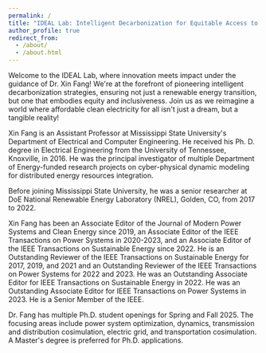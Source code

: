 ```yaml
---
permalink: /
title: "IDEAL Lab: Intelligent Decarbonization for Equitable Access to Energy Laboratory"
author_profile: true
redirect_from: 
  - /about/
  - /about.html
---
```


Welcome to the IDEAL Lab, where innovation meets impact under the guidance of Dr. Xin Fang! We're at the forefront of pioneering intelligent decarbonization strategies, ensuring not just a renewable energy transition, but one that embodies equity and inclusiveness. Join us as we reimagine a world where affordable clean electricity for all isn't just a dream, but a tangible reality!

Xin Fang is an Assistant Professor at Mississippi State University's Department of Electrical and Computer Engineering. He received his Ph. D. degree in Electrical Engineering from the University of Tennessee, Knoxville, in 2016. He was the principal investigator of multiple Department of Energy-funded research projects on cyber-physical dynamic modeling for distributed energy resources integration.

Before joining Mississippi State University, he was a senior researcher at DoE National Renewable Energy Laboratory (NREL), Golden, CO, from 2017 to 2022.

Xin Fang has been an Associate Editor of the Journal of Modern Power Systems and Clean Energy since 2019, an Associate Editor of the IEEE Transactions on Power Systems in 2020-2023, and an Associate Editor of the IEEE Transactions on Sustainable Energy since 2022. He is an Outstanding Reviewer of the IEEE Transactions on Sustainable Energy for 2017, 2019, and 2021 and an Outstanding Reviewer of the IEEE Transactions on Power Systems for 2022 and 2023. He was an Outstanding Associate Editor for IEEE Transactions on Sustainable Energy in 2022. He was an Outstanding Associate Editor for IEEE Transactions on Power Systems in 2023. He is a Senior Member of the IEEE.

Dr. Fang has multiple Ph.D. student openings for Spring and Fall 2025. The focusing areas include power system optimization, dynamics, transmission and distribution cosimulation, electric grid, and transportation cosimulation. A Master's degree is preferred for Ph.D. applications.

